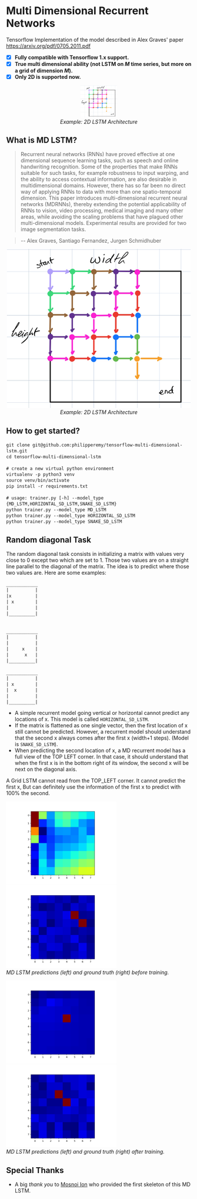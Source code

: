 # Multi Dimensional Recurrent Networks
Tensorflow Implementation of the model described in Alex Graves' paper https://arxiv.org/pdf/0705.2011.pdf

- [x] **Fully compatible with Tensorflow 1.x support.**
- [x] **True multi dimensional ability (not LSTM on *M* time series, but more on a grid of dimension *M*).**
- [x] **Only 2D is supported now.**

<p align="center">
  <img src="assets/2d_lstm_1.png" width="100">
  <br><i>Example: 2D LSTM Architecture</i>
</p>

## What is MD LSTM?

> Recurrent neural networks (RNNs) have proved effective at one dimensional sequence learning tasks, such as speech and online handwriting recognition. Some of the properties that make RNNs suitable for such tasks, for example robustness
to input warping, and the ability to access contextual information, are also desirable in multidimensional domains. However, there has so far been no direct way of applying RNNs to data with more than one spatio-temporal dimension. This paper introduces multi-dimensional recurrent neural networks (MDRNNs), thereby extending the potential applicability of RNNs to vision, video processing, medical imaging and many other areas, while avoiding the scaling problems that have plagued other multi-dimensional models. Experimental results are provided for two image segmentation tasks.


> -- Alex Graves, Santiago Fernandez, Jurgen Schmidhuber

<p align="center">
  <img src="assets/2d_lstm_1.png" width="500">
  <br><i>Example: 2D LSTM Architecture</i>
</p>

## How to get started?
```
git clone git@github.com:philipperemy/tensorflow-multi-dimensional-lstm.git
cd tensorflow-multi-dimensional-lstm

# create a new virtual python environment
virtualenv -p python3 venv
source venv/bin/activate
pip install -r requirements.txt

# usage: trainer.py [-h] --model_type {MD_LSTM,HORIZONTAL_SD_LSTM,SNAKE_SD_LSTM}
python trainer.py --model_type MD_LSTM
python trainer.py --model_type HORIZONTAL_SD_LSTM
python trainer.py --model_type SNAKE_SD_LSTM
```

## Random diagonal Task

The random diagonal task consists in initializing a matrix with values very close to 0 except two which are set to 1. Those two values are on a straight line parallel to the diagonal of the matrix. The idea is to predict where those two values are. Here are some examples:

```
____________
|          |
|x         |
| x        |
|          |
|__________|


____________
|          |
|          |
|     x    |
|      x   |
|__________|

____________
|          |
| x        |
|  x       |
|          |
|__________|

```

- A simple recurrent model going vertical or horizontal cannot predict any locations of x. This model is called `HORIZONTAL_SD_LSTM`.
- If the matrix is flattened as one single vector, then the first location of x still cannot be predicted. However, a recurrent model should understand that the second x always comes after the first x (width+1 steps). (Model is `SNAKE_SD_LSTM`).
- When predicting the second location of x, a MD recurrent model has a full view of the TOP LEFT corner. In that case, it should understand that when the first x is in the bottom right of its window, the second x will be next on the diagonal axis.

A Grid LSTM cannot read from the TOP_LEFT corner. It cannot predict the first x,
But can definitely use the information of the first x to predict with 100% the second.


<p float="left">
  <img src="assets/md_pred_0.png" width="300" />
  <img src="assets/md_truth_0.png" width="300" /> 
  <br><i>MD LSTM predictions (left) and ground truth (right) before training.</i>
</p>

<p float="left">
  <img src="assets/md_pred_500.png" width="300" />
  <img src="assets/md_truth_500.png" width="300" /> 
  <br><i>MD LSTM predictions (left) and ground truth (right) after training.</i>
</p>



## Special Thanks
- A big *thank you* to [Mosnoi Ion](https://stackoverflow.com/questions/42071074/multidimentional-lstm-tensorflow) who provided the first skeleton of this MD LSTM.
